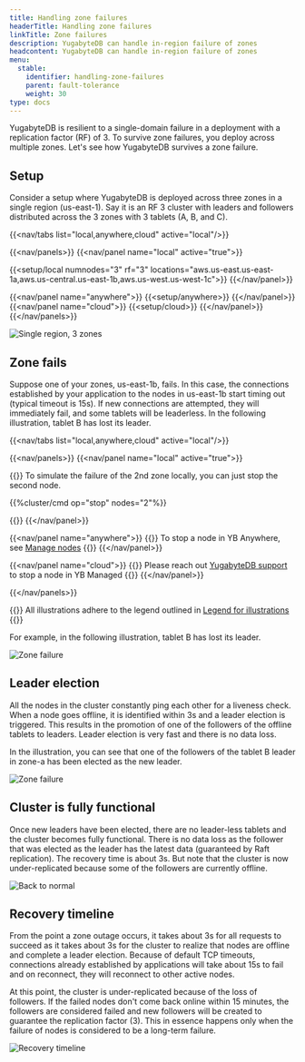 ```yaml
---
title: Handling zone failures
headerTitle: Handling zone failures
linkTitle: Zone failures
description: YugabyteDB can handle in-region failure of zones
headcontent: YugabyteDB can handle in-region failure of zones
menu:
  stable:
    identifier: handling-zone-failures
    parent: fault-tolerance
    weight: 30
type: docs
---
```


YugabyteDB is resilient to a single-domain failure in a deployment with a replication factor (RF) of 3. To survive zone failures, you deploy across multiple zones. Let's see how YugabyteDB survives a zone failure.

## Setup

Consider a setup where YugabyteDB is deployed across three zones in a single region (us-east-1). Say it is an RF 3 cluster with leaders and followers distributed across the 3 zones with 3 tablets (A, B, and C).

<!-- begin: nav tabs -->
{{<nav/tabs list="local,anywhere,cloud" active="local"/>}}

{{<nav/panels>}}
{{<nav/panel name="local" active="true">}}
<!-- local cluster setup instructions -->
{{<setup/local numnodes="3" rf="3" locations="aws.us-east.us-east-1a,aws.us-central.us-east-1b,aws.us-west.us-west-1c">}}
{{</nav/panel>}}

{{<nav/panel name="anywhere">}} {{<setup/anywhere>}} {{</nav/panel>}}
{{<nav/panel name="cloud">}} {{<setup/cloud>}} {{</nav/panel>}}
{{</nav/panels>}}
<!-- end: nav tabs -->

![Single region, 3 zones](/images/explore/fault-tolerance/single-region-setup.png)

## Zone fails

Suppose one of your zones, us-east-1b, fails. In this case, the connections established by your application to the nodes in us-east-1b start timing out (typical timeout is 15s). If new connections are attempted, they will immediately fail, and some tablets will be leaderless. In the following illustration, tablet B has lost its leader.

<!-- begin nav tabs -->
{{<nav/tabs list="local,anywhere,cloud" active="local"/>}}

{{<nav/panels>}}
{{<nav/panel name="local" active="true">}}
<!-- local cluster setup instructions -->
{{<collapse title="Simulate failure of a zone locally">}}
To simulate the failure of the 2nd zone locally, you can just stop the second node.

{{%cluster/cmd op="stop" nodes="2"%}}

{{</collapse>}}
{{</nav/panel>}}

{{<nav/panel name="anywhere">}}
{{<note>}} To stop a node in YB Anywhere, see [Manage nodes](../../../yugabyte-platform/manage-deployments/remove-nodes/#start-and-stop-node-processes) {{</note>}}
{{</nav/panel>}}

{{<nav/panel name="cloud">}}
{{<note>}} Please reach out [YugabyteDB support](https://support.yugabyte.com) to stop a node in YB Managed {{</note>}}
{{</nav/panel>}}

{{</nav/panels>}}
<!-- end nav tabs -->

{{<note>}}
All illustrations adhere to the legend outlined in [Legend for illustrations](../../../contribute/docs/docs-layout#legend-for-illustrations)
{{</note>}}

For example, in the following illustration, tablet B has lost its leader.

![Zone failure](/images/explore/fault-tolerance/single-region-zone-failure.png)

## Leader election

All the nodes in the cluster constantly ping each other for a liveness check. When a node goes offline, it is identified within 3s and a leader election is triggered. This results in the promotion of one of the followers of the offline tablets to leaders. Leader election is very fast and there is no data loss.

In the illustration, you can see that one of the followers of the tablet B leader in zone-a has been elected as the new leader.

![Zone failure](/images/explore/fault-tolerance/zone-failure-leader-election.png)

## Cluster is fully functional

Once new leaders have been elected, there are no leader-less tablets and the cluster becomes fully functional. There is no data loss as the follower that was elected as the leader has the latest data (guaranteed by Raft replication). The recovery time is about 3s. But note that the cluster is now under-replicated because some of the followers are currently offline.

![Back to normal](/images/explore/fault-tolerance/zone-failure-fully-functional.png)

## Recovery timeline

From the point a zone outage occurs, it takes about 3s for all requests to succeed as it takes about 3s for the cluster to realize that nodes are offline and complete a leader election. Because of default TCP timeouts, connections already established by applications will take about 15s to fail and on reconnect, they will reconnect to other active nodes.

At this point, the cluster is under-replicated because of the loss of followers. If the failed nodes don't come back online within 15 minutes, the followers are considered failed and new followers will be created to guarantee the replication factor (3). This in essence happens only when the failure of nodes is considered to be a long-term failure.

![Recovery timeline](/images/explore/fault-tolerance/zone-failure-recovery-timeline.png)
